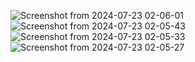 ![Screenshot from 2024-07-23 02-06-01](https://github.com/user-attachments/assets/49ffd6d4-a339-478c-9911-0f93bdfe1df5)
![Screenshot from 2024-07-23 02-05-43](https://github.com/user-attachments/assets/ff44eebd-7198-4907-8fe0-d48e44831f2a)
![Screenshot from 2024-07-23 02-05-33](https://github.com/user-attachments/assets/5350f005-c734-4209-8340-bbc00b78ba4b)
![Screenshot from 2024-07-23 02-05-27](https://github.com/user-attachments/assets/b7112a0d-c095-45df-b02e-2da0a5da4263)
